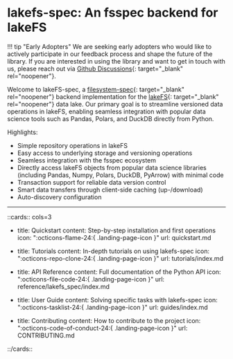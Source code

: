 # lakefs-spec: An fsspec backend for lakeFS

!!! tip "Early Adopters"
    We are seeking early adopters who would like to actively participate in our feedback process and shape the future of the library.
    If you are interested in using the library and want to get in touch with us, please reach out via [Github Discussions](https://github.com/aai-institute/lakefs-spec/discussions){: target="_blank" rel="noopener"}.

Welcome to lakeFS-spec, a [filesystem-spec](https://github.com/fsspec/filesystem_spec){: target="_blank" rel="noopener"} backend implementation for the [lakeFS](https://lakefs.io/){: target="_blank" rel="noopener"} data lake.
Our primary goal is to streamline versioned data operations in lakeFS, enabling seamless integration with popular data science tools such as Pandas, Polars, and DuckDB directly from Python.

Highlights:

- Simple repository operations in lakeFS
- Easy access to underlying storage and versioning operations
- Seamless integration with the fsspec ecosystem
- Directly access lakeFS objects from popular data science libraries (including Pandas, Numpy, Polars, DuckDB, PyArrow) with minimal code
- Transaction support for reliable data version control
- Smart data transfers through client-side caching (up-/download)
- Auto-discovery configuration

<hr>

::cards:: cols=3

- title: Quickstart
  content: Step-by-step installation and first operations
  icon: ":octicons-flame-24:{ .landing-page-icon }"
  url: quickstart.md

- title: Tutorials
  content: In-depth tutorials on using lakefs-spec
  icon: ":octicons-repo-clone-24:{ .landing-page-icon }"
  url: tutorials/index.md

- title: API Reference
  content: Full documentation of the Python API
  icon: ":octicons-file-code-24:{ .landing-page-icon }"
  url: reference/lakefs_spec/index.md

- title: User Guide
  content: Solving specific tasks with lakefs-spec
  icon: ":octicons-tasklist-24:{ .landing-page-icon }"
  url: guides/index.md

- title: Contributing
  content: How to contribute to the project
  icon: ":octicons-code-of-conduct-24:{ .landing-page-icon }"
  url: CONTRIBUTING.md

::/cards::
